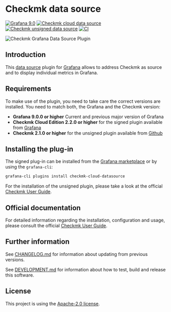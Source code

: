 # Checkmk data source

[![Grafana 9.0](https://img.shields.io/badge/Grafana-9.0-orange)](https://www.grafana.com)
[![Checkmk cloud data source](https://img.shields.io/badge/dynamic/json?color=blue&label=Checkmk%20for%20Cloud%20Edition&query=%24.version&url=https%3A%2F%2Fgrafana.com%2Fapi%2Fplugins%2Fcheckmk-cloud-datasource)](https://grafana.com/grafana/plugins/checkmk-cloud-datasource)
[![Checkmk unsigned data source](https://img.shields.io/badge/dynamic/json?color=blue&label=Checkmk&query=tag_name&url=https%3A%2F%2Fapi.github.com%2Frepos%2Ftribe29%2Fgrafana-checkmk-datasource%2Freleases%2Flatest)](https://github.com/Checkmk/grafana-checkmk-datasource)
[![CI](https://github.com/Checkmk/grafana-checkmk-datasource/actions/workflows/ci.yml/badge.svg)](https://github.com/Checkmk/grafana-checkmk-datasource/actions/workflows/ci.yml?query=event%3Aschedule)


![Checkmk Grafana Data Source Plugin](https://github.com/checkmk/grafana-checkmk-datasource/raw/ebf24142922ccce5cc5649aa4809d1c19d55958f/grafana-checkmk-datasource.png)
## Introduction

This [data source][2] plugin for [Grafana][1] allows to address Checkmk as source and to display individual metrics in Grafana.

## Requirements

To make use of the plugin, you need to take care the correct versions are installed. You need to match both, the Grafana and the Checkmk version:

- **Grafana 9.0.0 or higher** Current and previous major version of Grafana
- **Checkmk Cloud Edition 2.2.0 or higher** for the signed plugin available from [Grafana][6]
- **Checkmk 2.1.0 or higher** for the unsigned plugin available from [Github][8]

## Installing the plug-in

The signed plug-in can be installed from the [Grafana marketplace][6] or by using the `grafana-cli`:

```bash
grafana-cli plugins install checkmk-cloud-datasource
```

For the installation of the unsigned plugin, please take a look at the official [Checkmk User Guide][3].

## Official documentation

For detailed information regarding the installation, configuration and usage,
please consult the official [Checkmk User Guide][3].

## Further information

See [CHANGELOG.md][4] for information about updating from previous
versions.

See [DEVELOPMENT.md][5] for information about how to test, build and
release this software.

## License

This project is using the [Apache-2.0 license][7].

[1]: https://grafana.com/grafana/
[2]: https://grafana.com/docs/grafana/latest/datasources/
[3]: https://docs.checkmk.com/latest/en/grafana.html
[4]: https://github.com/checkmk/grafana-checkmk-datasource/blob/main/CHANGELOG.md
[5]: https://github.com/checkmk/grafana-checkmk-datasource/blob/main/DEVELOPMENT.md
[6]: https://grafana.com/grafana/plugins/checkmk-cloud-datasource/
[7]: https://github.com/checkmk/grafana-checkmk-datasource/blob/main/LICENSE
[8]: https://github.com/Checkmk/grafana-checkmk-datasource
